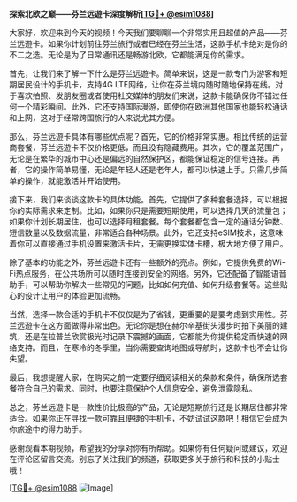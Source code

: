 **探索北欧之巅——芬兰远遊卡深度解析[[TG💪+ @esim1088](https://t.me/s/esim1088)]**

大家好，欢迎来到今天的视频！今天我们要聊聊一个非常实用且超值的产品——芬兰远遊卡。如果你计划前往芬兰旅行或者已经在芬兰生活，这款手机卡绝对是你的不二之选。无论是为了日常通讯还是畅游北欧，它都能满足你的需求。

首先，让我们来了解一下什么是芬兰远遊卡。简单来说，这是一款专门为游客和短期居民设计的手机卡，支持4G LTE网络，让你在芬兰境内随时随地保持在线。对于喜欢拍照、发朋友圈或者使用社交媒体的朋友们来说，这款卡能确保你不错过任何一个精彩瞬间。此外，它还支持国际漫游，即使你在欧洲其他国家也能轻松通话和上网，这对于经常跨国旅行的人来说尤其方便。

那么，芬兰远遊卡具体有哪些优点呢？首先，它的价格非常实惠。相比传统的运营商套餐，芬兰远遊卡不仅价格更低，而且没有隐藏费用。其次，它的覆盖范围广，无论是在繁华的城市中心还是偏远的自然保护区，都能保证稳定的信号连接。再者，它的操作简单易懂，无论是年轻人还是老年人，都可以快速上手。只需几步简单的操作，就能激活并开始使用。

接下来，我们来谈谈这款卡的具体功能。首先，它提供了多种套餐选择，可以根据你的实际需求来定制。比如，如果你只是需要短期使用，可以选择几天的流量包；如果你计划长期居住，也可以选择月租套餐。每个套餐都包含一定的通话分钟数、短信数量以及数据流量，非常适合各种场景。此外，它还支持eSIM技术，这意味着你可以直接通过手机设置来激活卡片，无需更换实体卡槽，极大地方便了用户。

除了基本的功能之外，芬兰远遊卡还有一些额外的亮点。例如，它提供免费的Wi-Fi热点服务，在公共场所可以随时连接到安全的网络。另外，它还配备了智能语音助手，可以帮助你解决一些常见的问题，比如如何充值、如何升级套餐等。这些贴心的设计让用户的体验更加流畅。

当然，选择一款合适的手机卡不仅仅是为了省钱，更重要的是要考虑到实用性。芬兰远遊卡在这方面做得非常出色。无论你是想在赫尔辛基街头漫步时拍下美丽的建筑，还是在拉普兰欣赏极光时记录下震撼的画面，它都能为你提供稳定而快速的网络支持。而且，在寒冷的冬季里，当你需要查询地图或导航时，这款卡也不会让你失望。

最后，我想提醒大家，在购买之前一定要仔细阅读相关的条款和条件，确保所选套餐符合自己的需求。同时，也要注意保护个人信息安全，避免泄露隐私。

总之，芬兰远遊卡是一款性价比极高的产品，无论是短期旅行还是长期居住都非常适合。如果你正在寻找一款可靠且便捷的手机卡，不妨试试这款吧！相信它会成为你旅途中的得力助手。

感谢观看本期视频，希望我的分享对你有所帮助。如果你有任何疑问或建议，欢迎在评论区留言交流。别忘了关注我们的频道，获取更多关于旅行和科技的小贴士哦！

[[TG💪+ @esim1088](https://t.me/s/esim1088) ![Image](https://i.postimg.cc/4NQfJmqS/Snipaste-2025-05-13-00-14-12.png)]